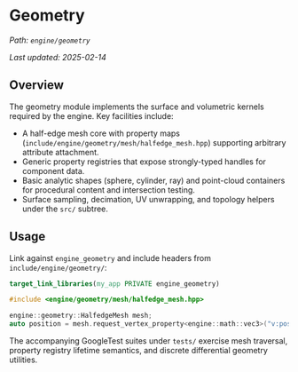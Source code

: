 # Geometry

_Path: `engine/geometry`_

_Last updated: 2025-02-14_


## Overview

The geometry module implements the surface and volumetric kernels required by the engine. Key facilities include:

- A half-edge mesh core with property maps (`include/engine/geometry/mesh/halfedge_mesh.hpp`) supporting arbitrary
  attribute attachment.
- Generic property registries that expose strongly-typed handles for component data.
- Basic analytic shapes (sphere, cylinder, ray) and point-cloud containers for procedural content and intersection
  testing.
- Surface sampling, decimation, UV unwrapping, and topology helpers under the `src/` subtree.

## Usage

Link against `engine_geometry` and include headers from `include/engine/geometry/`:

```cmake
target_link_libraries(my_app PRIVATE engine_geometry)
```

```cpp
#include <engine/geometry/mesh/halfedge_mesh.hpp>

engine::geometry::HalfedgeMesh mesh;
auto position = mesh.request_vertex_property<engine::math::vec3>("v:position");
```

The accompanying GoogleTest suites under `tests/` exercise mesh traversal, property registry lifetime semantics, and
discrete differential geometry utilities.
